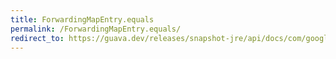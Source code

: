 ```yaml
---
title: ForwardingMapEntry.equals
permalink: /ForwardingMapEntry.equals/
redirect_to: https://guava.dev/releases/snapshot-jre/api/docs/com/google/common/collect/ForwardingMapEntry.html#equals-java.lang.Object-
---
```

